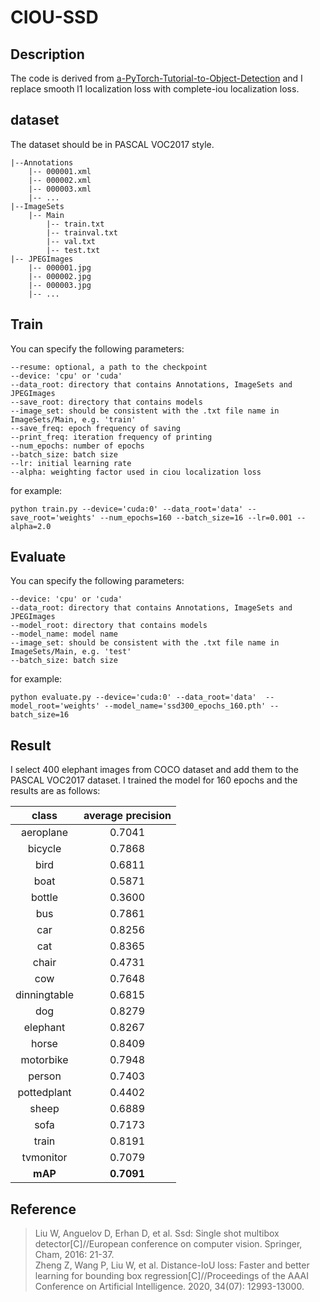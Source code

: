 # CIOU-SSD

## Description

The code is derived from [a-PyTorch-Tutorial-to-Object-Detection](https://github.com/sgrvinod/a-PyTorch-Tutorial-to-Object-Detection) 
and I replace smooth l1 localization loss with complete-iou localization loss.

## dataset

The dataset should be in PASCAL VOC2017 style.

    |--Annotations
        |-- 000001.xml
        |-- 000002.xml
        |-- 000003.xml
        |-- ...
    |--ImageSets
        |-- Main
            |-- train.txt
            |-- trainval.txt
            |-- val.txt
            |-- test.txt
    |-- JPEGImages
        |-- 000001.jpg
        |-- 000002.jpg
        |-- 000003.jpg
        |-- ...

## Train

You can specify the following parameters:

    --resume: optional, a path to the checkpoint
    --device: 'cpu' or 'cuda'
    --data_root: directory that contains Annotations, ImageSets and JPEGImages
    --save_root: directory that contains models
    --image_set: should be consistent with the .txt file name in ImageSets/Main, e.g. 'train'
    --save_freq: epoch frequency of saving
    --print_freq: iteration frequency of printing
    --num_epochs: number of epochs
    --batch_size: batch size
    --lr: initial learning rate
    --alpha: weighting factor used in ciou localization loss

for example:

```python train.py --device='cuda:0' --data_root='data' --save_root='weights' --num_epochs=160 --batch_size=16 --lr=0.001 --alpha=2.0```

## Evaluate

You can specify the following parameters:

    --device: 'cpu' or 'cuda'
    --data_root: directory that contains Annotations, ImageSets and JPEGImages
    --model_root: directory that contains models
    --model_name: model name
    --image_set: should be consistent with the .txt file name in ImageSets/Main, e.g. 'test'
    --batch_size: batch size

for example:

```python evaluate.py --device='cuda:0' --data_root='data'  --model_root='weights' --model_name='ssd300_epochs_160.pth' --batch_size=16```

## Result

I select 400 elephant images from COCO dataset and add them to the PASCAL VOC2017 dataset. 
I trained the model for 160 epochs and the results are as follows:

| class | average precision |
| :----: | :----: |
| aeroplane | 0.7041 |
| bicycle | 0.7868 |
| bird | 0.6811 |
| boat | 0.5871 |
| bottle | 0.3600 |
| bus | 0.7861 |
| car | 0.8256 |
| cat | 0.8365 |
| chair | 0.4731 |
| cow | 0.7648 |
| dinningtable | 0.6815 |
| dog | 0.8279 |
| elephant | 0.8267 |
| horse | 0.8409 |
| motorbike | 0.7948 |
| person | 0.7403 |
| pottedplant | 0.4402 |
| sheep | 0.6889 |
| sofa | 0.7173 |
| train | 0.8191 |
| tvmonitor | 0.7079 |
| **mAP** | **0.7091** |

## Reference

> Liu W, Anguelov D, Erhan D, et al. Ssd: Single shot multibox detector[C]//European conference on computer vision. Springer, Cham, 2016: 21-37.  
> Zheng Z, Wang P, Liu W, et al. Distance-IoU loss: Faster and better learning for bounding box regression[C]//Proceedings of the AAAI Conference on Artificial Intelligence. 2020, 34(07): 12993-13000.  

